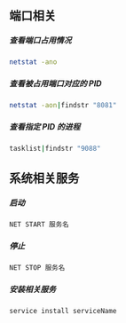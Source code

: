 ## 端口相关

##### 查看端口占用情况

```bash
netstat -ano
```

##### 查看被占用端口对应的 PID

```bash
netstat -aon|findstr "8081"
```

##### 查看指定 PID 的进程

```bash
tasklist|findstr "9088"
```

## 系统相关服务

##### 启动

```bash
NET START 服务名
```

##### 停止

```bash
NET STOP 服务名
```

##### 安装相关服务

```bash
service install serviceName
```

